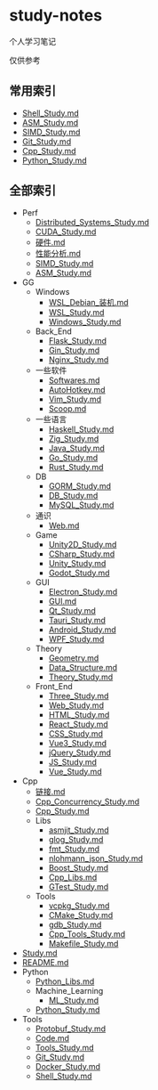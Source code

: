 # study-notes

个人学习笔记

仅供参考

## 常用索引

- [Shell_Study.md](./Tools/Shell%20Study.md)
- [ASM_Study.md](./Perf/ASM%20Study.md)
- [SIMD_Study.md](./Perf/SIMD%20Study.md)
- [Git_Study.md](./Tools/Git%20Study.md)
- [Cpp_Study.md](./Cpp/Cpp%20Study.md)
- [Python_Study.md](./Python/Python%20Study.md)

## 全部索引

<!-- tree2md -->

- Perf
  - [Distributed_Systems_Study.md](./Perf/Distributed%20Systems%20Study.md)
  - [CUDA_Study.md](./Perf/CUDA%20Study.md)
  - [硬件.md](./Perf/硬件.md)
  - [性能分析.md](./Perf/性能分析.md)
  - [SIMD_Study.md](./Perf/SIMD%20Study.md)
  - [ASM_Study.md](./Perf/ASM%20Study.md)
- GG
  - Windows
    - [WSL_Debian_装机.md](./GG/Windows/WSL%20Debian%20装机.md)
    - [WSL_Study.md](./GG/Windows/WSL%20Study.md)
    - [Windows_Study.md](./GG/Windows/Windows%20Study.md)
  - Back_End
    - [Flask_Study.md](./GG/Back%20End/Flask%20Study.md)
    - [Gin_Study.md](./GG/Back%20End/Gin%20Study.md)
    - [Nginx_Study.md](./GG/Back%20End/Nginx%20Study.md)
  - 一些软件
    - [Softwares.md](./GG/一些软件/Softwares.md)
    - [AutoHotkey.md](./GG/一些软件/AutoHotkey.md)
    - [Vim_Study.md](./GG/一些软件/Vim%20Study.md)
    - [Scoop.md](./GG/一些软件/Scoop.md)
  - 一些语言
    - [Haskell_Study.md](./GG/一些语言/Haskell%20Study.md)
    - [Zig_Study.md](./GG/一些语言/Zig%20Study.md)
    - [Java_Study.md](./GG/一些语言/Java%20Study.md)
    - [Go_Study.md](./GG/一些语言/Go%20Study.md)
    - [Rust_Study.md](./GG/一些语言/Rust%20Study.md)
  - DB
    - [GORM_Study.md](./GG/DB/GORM%20Study.md)
    - [DB_Study.md](./GG/DB/DB%20Study.md)
    - [MySQL_Study.md](./GG/DB/MySQL%20Study.md)
  - 通识
    - [Web.md](./GG/通识/Web.md)
  - Game
    - [Unity2D_Study.md](./GG/Game/Unity2D%20Study.md)
    - [CSharp_Study.md](./GG/Game/CSharp%20Study.md)
    - [Unity_Study.md](./GG/Game/Unity%20Study.md)
    - [Godot_Study.md](./GG/Game/Godot%20Study.md)
  - GUI
    - [Electron_Study.md](./GG/GUI/Electron%20Study.md)
    - [GUI.md](./GG/GUI/GUI.md)
    - [Qt_Study.md](./GG/GUI/Qt%20Study.md)
    - [Tauri_Study.md](./GG/GUI/Tauri%20Study.md)
    - [Android_Study.md](./GG/GUI/Android%20Study.md)
    - [WPF_Study.md](./GG/GUI/WPF%20Study.md)
  - Theory
    - [Geometry.md](./GG/Theory/Geometry.md)
    - [Data_Structure.md](./GG/Theory/Data%20Structure.md)
    - [Theory_Study.md](./GG/Theory/Theory%20Study.md)
  - Front_End
    - [Three_Study.md](./GG/Front%20End/Three%20Study.md)
    - [Web_Study.md](./GG/Front%20End/Web%20Study.md)
    - [HTML_Study.md](./GG/Front%20End/HTML%20Study.md)
    - [React_Study.md](./GG/Front%20End/React%20Study.md)
    - [CSS_Study.md](./GG/Front%20End/CSS%20Study.md)
    - [Vue3_Study.md](./GG/Front%20End/Vue3%20Study.md)
    - [jQuery_Study.md](./GG/Front%20End/jQuery%20Study.md)
    - [JS_Study.md](./GG/Front%20End/JS%20Study.md)
    - [Vue_Study.md](./GG/Front%20End/Vue%20Study.md)
- Cpp
  - [链接.md](./Cpp/链接.md)
  - [Cpp_Concurrency_Study.md](./Cpp/Cpp%20Concurrency%20Study.md)
  - [Cpp_Study.md](./Cpp/Cpp%20Study.md)
  - Libs
    - [asmjit_Study.md](./Cpp/Libs/asmjit%20Study.md)
    - [glog_Study.md](./Cpp/Libs/glog%20Study.md)
    - [fmt_Study.md](./Cpp/Libs/fmt%20Study.md)
    - [nlohmann_json_Study.md](./Cpp/Libs/nlohmann_json%20Study.md)
    - [Boost_Study.md](./Cpp/Libs/Boost%20Study.md)
    - [Cpp_Libs.md](./Cpp/Libs/Cpp%20Libs.md)
    - [GTest_Study.md](./Cpp/Libs/GTest%20Study.md)
  - Tools
    - [vcpkg_Study.md](./Cpp/Tools/vcpkg%20Study.md)
    - [CMake_Study.md](./Cpp/Tools/CMake%20Study.md)
    - [gdb_Study.md](./Cpp/Tools/gdb%20Study.md)
    - [Cpp_Tools_Study.md](./Cpp/Tools/Cpp%20Tools%20Study.md)
    - [Makefile_Study.md](./Cpp/Tools/Makefile%20Study.md)
- [Study.md](./Study.md)
- [README.md](./README.md)
- Python
  - [Python_Libs.md](./Python/Python%20Libs.md)
  - Machine_Learning
    - [ML_Study.md](./Python/Machine%20Learning/ML%20Study.md)
  - [Python_Study.md](./Python/Python%20Study.md)
- Tools
  - [Protobuf_Study.md](./Tools/Protobuf%20Study.md)
  - [Code.md](./Tools/Code.md)
  - [Tools_Study.md](./Tools/Tools%20Study.md)
  - [Git_Study.md](./Tools/Git%20Study.md)
  - [Docker_Study.md](./Tools/Docker%20Study.md)
  - [Shell_Study.md](./Tools/Shell%20Study.md)
